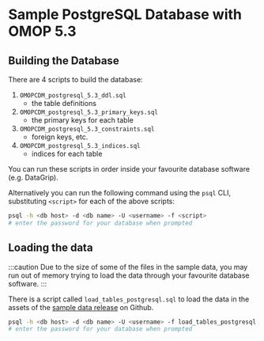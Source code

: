 # Sample PostgreSQL Database with OMOP 5.3

## Building the Database
There are 4 scripts to build the database:
1. `OMOPCDM_postgresql_5.3_ddl.sql`
    * the table definitions
2. `OMOPCDM_postgresql_5.3_primary_keys.sql`
    * the primary keys for each table
3. `OMOPCDM_postgresql_5.3_constraints.sql`
    * foreign keys, etc.
4. `OMOPCDM_postgresql_5.3_indices.sql`
    * indices for each table

You can run these scripts in order inside your favourite database software (e.g. DataGrip).

Alternatively you can run the following command using the `psql` CLI, substituting `<script>` for each of the above scripts:

```bash
psql -h <db host> -d <db name> -U <username> -f <script>
# enter the password for your database when prompted
```

## Loading the data
:::caution
Due to the size of some of the files in the sample data, you may run out of memory trying to load the data through your favourite database software.
:::

There is a script called `load_tables_postgresql.sql` to load the data in the assets of the [sample data release](https://github.com/hdruk/hutch/releases/tag/omop-5.3-sample-data) on Github.

```bash
psql -h <db host> -d <db name> -U <username> -f load_tables_postgresql.sql
# enter the password for your database when prompted
```
